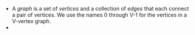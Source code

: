 - A *graph* is a set of *vertices* and a collection of *edges* that each connect a pair of vertices. We use the names 0 through V-1 for the vertices in a V-vertex graph.
-
